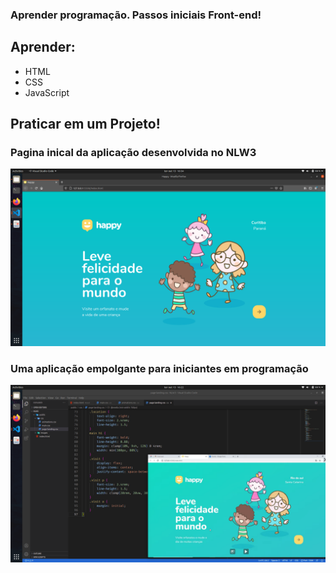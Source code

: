 ### Aprender programação. Passos iniciais Front-end!
## Aprender:
- HTML
- CSS
- JavaScript
## Praticar em um Projeto!
### Pagina inical da aplicação desenvolvida no NLW3
<img src="./public/code/initial-page.png">

### Uma aplicação empolgante para iniciantes em programação
<img src="./public/code/login-page.png">